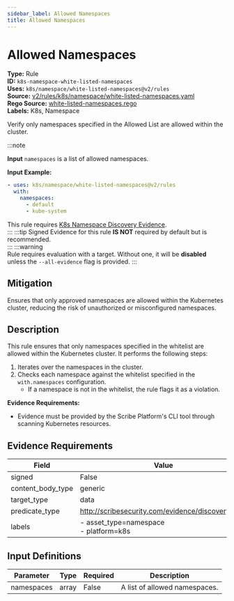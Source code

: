 ```yaml
---
sidebar_label: Allowed Namespaces
title: Allowed Namespaces
---  
```

# Allowed Namespaces  
**Type:** Rule  
**ID:** `k8s-namespace-white-listed-namespaces`  
**Uses:** `k8s/namespace/white-listed-namespaces@v2/rules`  
**Source:** [v2/rules/k8s/namespace/white-listed-namespaces.yaml](https://github.com/scribe-public/sample-policies/blob/main/v2/rules/k8s/namespace/white-listed-namespaces.yaml)  
**Rego Source:** [white-listed-namespaces.rego](https://github.com/scribe-public/sample-policies/blob/main/v2/rules/k8s/namespace/white-listed-namespaces.rego)  
**Labels:** K8s, Namespace  

Verify only namespaces specified in the Allowed List are allowed within the cluster.

:::note 
  
**Input**
`namespaces` is a list of allowed namespaces.

**Input Example:**

```yaml
- uses: k8s/namespace/white-listed-namespaces@v2/rules
  with:
    namespaces:
      - default
      - kube-system
```

This rule requires [K8s Namespace Discovery Evidence](https://scribe-security.netlify.app/docs/platforms/discover#k8s-discovery).  
::: 
:::tip 
Signed Evidence for this rule **IS NOT** required by default but is recommended.  
::: 
:::warning  
Rule requires evaluation with a target. Without one, it will be **disabled** unless the `--all-evidence` flag is provided.
::: 

## Mitigation  
Ensures that only approved namespaces are allowed within the Kubernetes cluster, reducing the risk of unauthorized or misconfigured namespaces.



## Description  
This rule ensures that only namespaces specified in the whitelist are allowed within the Kubernetes cluster.
It performs the following steps:

1. Iterates over the namespaces in the cluster.
2. Checks each namespace against the whitelist specified in the `with.namespaces` configuration.
   - If a namespace is not in the whitelist, the rule flags it as a violation.

**Evidence Requirements:**
- Evidence must be provided by the Scribe Platform's CLI tool through scanning Kubernetes resources.


## Evidence Requirements  
| Field | Value |
|-------|-------|
| signed | False |
| content_body_type | generic |
| target_type | data |
| predicate_type | http://scribesecurity.com/evidence/discovery/v0.1 |
| labels | - asset_type=namespace<br/>- platform=k8s |

## Input Definitions  
| Parameter | Type | Required | Description |
|-----------|------|----------|-------------|
| namespaces | array | False | A list of allowed namespaces. |

